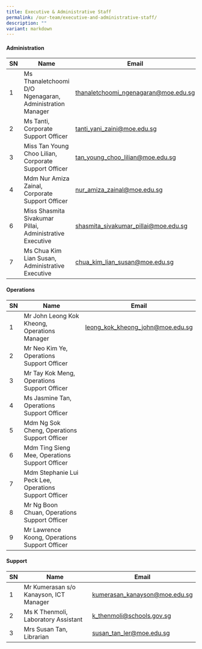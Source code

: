 ```yaml
---
title: Executive & Administrative Staff
permalink: /our-team/executive-and-administrative-staff/
description: ""
variant: markdown
---
```

#### Administration



| SN | Name | Email |
| -------- | -------- | -------- |
| 1     | Ms Thanaletchoomi D/O Ngenagaran, Administration Manager     | [thanaletchoomi_ngenagaran@moe.edu.sg](mailto:thanaletchoomi_ngenagaran@moe.edu.sg)      |
| 2     | Ms Tanti, Corporate Support Officer     | [tanti_yani_zaini@moe.edu.sg](mailto:tanti_yani_zaini@moe.edu.sg)         |
| 3     | Miss Tan Young Choo Lilian, Corporate Support Officer       | [tan_young_choo_lilian@moe.edu.sg](mailto:tan_young_choo_lilian@moe.edu.sg)    |
| 4     | Mdm Nur Amiza Zainal, Corporate Support Officer       | [nur_amiza_zainal@moe.edu.sg](mailto:nur_amiza_zainal@moe.edu.sg)    |
| 6     | Miss Shasmita Sivakumar Pillai, Administrative Executive   | [shasmita_sivakumar_pillai@moe.edu.sg](mailto:shasmita_sivakumar_pillai@moe.edu.sg)     |
| 7     | Ms Chua Kim Lian Susan, Administrative Executive       | [chua_kim_lian_susan@moe.edu.sg](mailto:chua_kim_lian_susan@moe.edu.sg)    |

#### Operations



| SN | Name | Email |
| -------- | -------- | -------- |
| 1     |  Mr John Leong Kok Kheong, Operations Manager     | [leong_kok_kheong_john@moe.edu.sg](mailto:leong_kok_kheong_john@moe.edu.sg)     |
| 2     |  Mr Neo Kim Ye, Operations Support Officer     |     |
| 3     |  Mr Tay Kok Meng, Operations Support Officer      |    |
| 4     |  Ms Jasmine Tan, Operations Support Officer     |    |
| 5     |  Mdm Ng Sok Cheng, Operations Support Officer       |     |
| 6     |  Mdm Ting Sieng Mee, Operations Support Officer     | 
| 7     |  Mdm Stephanie Lui Peck Lee, Operations Support Officer| |
8 |  Mr Ng Boon Chuan, Operations Support Officer| |
9 |  Mr Lawrence Koong, Operations Support Officer| |

#### Support




| SN | Name | Email |
| -------- | -------- | -------- |
| 1     | Mr Kumerasan s/o Kanayson, ICT Manager     | [kumerasan_kanayson@moe.edu.sg](mailto:kumerasan_kanayson@moe.edu.sg)   |
| 2     | Ms K Thenmoli, Laboratory Assistant    | [k_thenmoli@schools.gov.sg](mailto:k_thenmoli@schools.gov.sg)    |
| 3    | Mrs Susan Tan, Librarian     | [susan_tan_ler@moe.edu.sg](mailto:susan_tan_ler@moe.edu.sg)     |